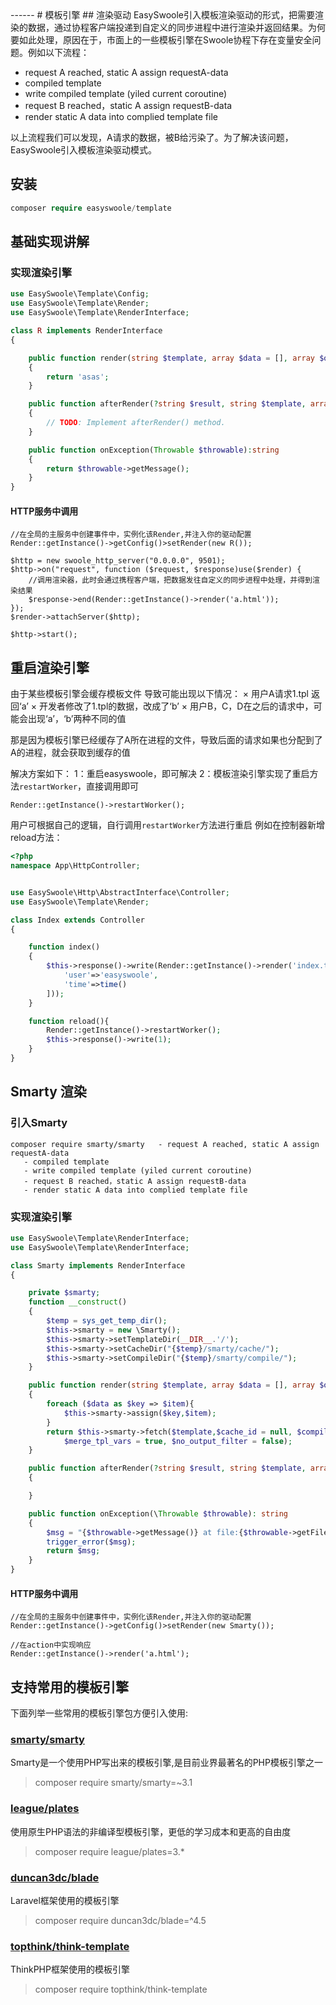 <head>
     <title>EasySwoole 模板引擎|swoole 模板引擎|swoole 模板渲染</title>
     <meta content="text/html; charset=utf-8" http-equiv="Content-Type">
     <meta name="keywords" content="EasySwoole 模板引擎|swoole 模板引擎|swoole 模板渲染"/>
     <meta name="description" content="EasySwoole 模板引擎|swoole 模板引擎|swoole 模板渲染"/>
</head>
---<head>---
# 模板引擎
## 渲染驱动
EasySwoole引入模板渲染驱动的形式，把需要渲染的数据，通过协程客户端投递到自定义的同步进程中进行渲染并返回结果。为何要如此处理，原因在于，市面上的一些模板引擎在Swoole协程下存在变量安全问题。例如以下流程：
   
   - request A reached, static A assign requestA-data
   - compiled template 
   - write compiled template (yiled current coroutine)
   - request B reached，static A assign requestB-data
   - render static A data into complied template file
   
   以上流程我们可以发现，A请求的数据，被B给污染了。为了解决该问题，EasySwoole引入模板渲染驱动模式。

## 安装
```php
composer require easyswoole/template
```    

## 基础实现讲解
### 实现渲染引擎
```php
use EasySwoole\Template\Config;
use EasySwoole\Template\Render;
use EasySwoole\Template\RenderInterface;

class R implements RenderInterface
{

    public function render(string $template, array $data = [], array $options = []):?string
    {
        return 'asas';
    }

    public function afterRender(?string $result, string $template, array $data = [], array $options = [])
    {
        // TODO: Implement afterRender() method.
    }

    public function onException(Throwable $throwable):string
    {
        return $throwable->getMessage();
    }
}

```  

#### HTTP服务中调用
```
//在全局的主服务中创建事件中，实例化该Render,并注入你的驱动配置
Render::getInstance()->getConfig()>setRender(new R());

$http = new swoole_http_server("0.0.0.0", 9501);
$http->on("request", function ($request, $response)use($render) {
    //调用渲染器，此时会通过携程客户端，把数据发往自定义的同步进程中处理，并得到渲染结果
    $response->end(Render::getInstance()->render('a.html'));
});
$render->attachServer($http);

$http->start();
```

## 重启渲染引擎
由于某些模板引擎会缓存模板文件
导致可能出现以下情况：
 × 用户A请求1.tpl 返回‘a’
 × 开发者修改了1.tpl的数据，改成了‘b’
 × 用户B，C，D在之后的请求中，可能会出现‘a’，‘b’两种不同的值
 
那是因为模板引擎已经缓存了A所在进程的文件，导致后面的请求如果也分配到了A的进程，就会获取到缓存的值

解决方案如下：
1：重启easyswoole，即可解决
2：模板渲染引擎实现了重启方法`restartWorker`，直接调用即可

````
Render::getInstance()->restartWorker();
````
用户可根据自己的逻辑，自行调用`restartWorker`方法进行重启
例如在控制器新增reload方法：
````php
<?php
namespace App\HttpController;


use EasySwoole\Http\AbstractInterface\Controller;
use EasySwoole\Template\Render;

class Index extends Controller
{

    function index()
    {
        $this->response()->write(Render::getInstance()->render('index.tpl',[
            'user'=>'easyswoole',
            'time'=>time()
        ]));
    }

    function reload(){
        Render::getInstance()->restartWorker();
        $this->response()->write(1);
    }
}
````






## Smarty 渲染
### 引入Smarty
```
composer require smarty/smarty   - request A reached, static A assign requestA-data
   - compiled template 
   - write compiled template (yiled current coroutine)
   - request B reached，static A assign requestB-data
   - render static A data into complied template file

```

### 实现渲染引擎
```php
use EasySwoole\Template\RenderInterface;
use EasySwoole\Template\RenderInterface;

class Smarty implements RenderInterface
{

    private $smarty;
    function __construct()
    {
        $temp = sys_get_temp_dir();
        $this->smarty = new \Smarty();
        $this->smarty->setTemplateDir(__DIR__.'/');
        $this->smarty->setCacheDir("{$temp}/smarty/cache/");
        $this->smarty->setCompileDir("{$temp}/smarty/compile/");
    }

    public function render(string $template, array $data = [], array $options = []): ?string
    {
        foreach ($data as $key => $item){
            $this->smarty->assign($key,$item);
        }
        return $this->smarty->fetch($template,$cache_id = null, $compile_id = null, $parent = null, $display = false,
            $merge_tpl_vars = true, $no_output_filter = false);
    }

    public function afterRender(?string $result, string $template, array $data = [], array $options = [])
    {

    }

    public function onException(\Throwable $throwable): string
    {
        $msg = "{$throwable->getMessage()} at file:{$throwable->getFile()} line:{$throwable->getLine()}";
        trigger_error($msg);
        return $msg;
    }
}
```


#### HTTP服务中调用
```
//在全局的主服务中创建事件中，实例化该Render,并注入你的驱动配置
Render::getInstance()->getConfig()>setRender(new Smarty());

//在action中实现响应
Render::getInstance()->render('a.html');

```
 
## 支持常用的模板引擎
 
下面列举一些常用的模板引擎包方便引入使用:
 
### [smarty/smarty](https://github.com/smarty-php/smarty)
 
Smarty是一个使用PHP写出来的模板引擎,是目前业界最著名的PHP模板引擎之一
 
> composer require smarty/smarty=~3.1
 
 
### [league/plates](https://github.com/thephpleague/plates)
 
使用原生PHP语法的非编译型模板引擎，更低的学习成本和更高的自由度
 
> composer require league/plates=3.*
 
### [duncan3dc/blade](https://github.com/duncan3dc/blade)
 
Laravel框架使用的模板引擎
 
> composer require duncan3dc/blade=^4.5
 
### [topthink/think-template](https://github.com/top-think/think-template)
 
ThinkPHP框架使用的模板引擎
 
> composer require topthink/think-template
